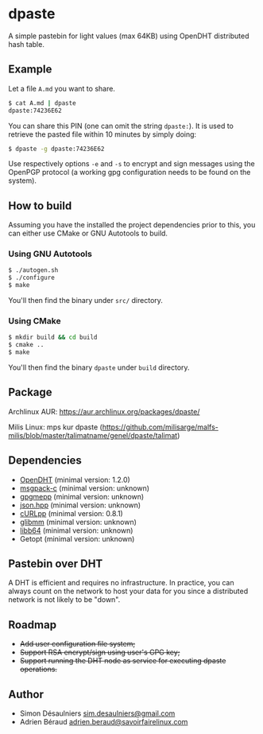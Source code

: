 # dpaste

A simple pastebin for light values (max 64KB) using OpenDHT distributed hash table.

## Example

Let a file `A.md` you want to share.
```sh
$ cat A.md | dpaste
dpaste:74236E62
```

You can share this PIN (one can omit the string `dpaste:`). It is used to
retrieve the pasted file within 10 minutes by simply doing:
```sh
$ dpaste -g dpaste:74236E62
```

Use respectively options `-e` and `-s` to encrypt and sign messages using the
OpenPGP protocol (a working gpg configuration needs to be found on the system).

## How to build

Assuming you have the installed the project dependencies prior to this, you can
either use CMake or GNU Autotools to build.

### Using GNU Autotools

```sh
$ ./autogen.sh
$ ./configure
$ make
```

You'll then find the binary under `src/` directory.

### Using CMake

```sh
$ mkdir build && cd build
$ cmake ..
$ make
```

You'll then find the binary `dpaste` under `build` directory.

## Package

Archlinux AUR: https://aur.archlinux.org/packages/dpaste/

Milis Linux:   mps kur dpaste  (https://github.com/milisarge/malfs-milis/blob/master/talimatname/genel/dpaste/talimat)    

## Dependencies

- [OpenDHT](https://github.com/savoirfairelinux/opendht/) (minimal version: 1.2.0)
- [msgpack-c](https://github.com/msgpack/msgpack-c) (minimal version: unknown)
- [gpgmepp](https://github.com/KDE/gpgmepp) (minimal version: unknown)
- [json.hpp](https://github.com/nlohmann/json) (minimal version: unknown)
- [cURLpp](https://github.com/jpbarrette/curlpp) (minimal version: 0.8.1)
- [glibmm](https://github.com/GNOME/glibmm) (minimal version: unknown)
- [libb64](http://libb64.sourceforge.net/) (minimal version: unknown)
- Getopt (minimal version: unknown)

## Pastebin over DHT

A DHT is efficient and requires no infrastructure. In practice, you can always
count on the network to host your data for you since a distributed network is
not likely to be "down".

## Roadmap

- ~~Add user configuration file system;~~
- ~~Support RSA encrypt/sign using user's GPG key;~~
- ~~Support running the DHT node as service for executing dpaste operations.~~

## Author

- Simon Désaulniers <sim.desaulniers@gmail.com>
- Adrien Béraud <adrien.beraud@savoirfairelinux.com>

